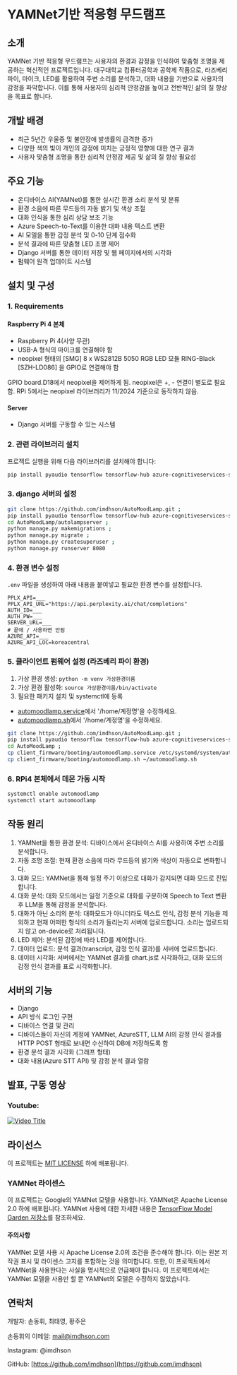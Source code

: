# YAMNet기반 적응형 무드램프

## 소개

YAMNet 기반 적응형 무드램프는 사용자의 환경과 감정을 인식하여 맞춤형 조명을 제공하는 혁신적인 프로젝트입니다. 대구대학교 컴퓨터공학과 공학제 작품으로, 라즈베리 파이, 마이크, LED를 활용하여 주변 소리를 분석하고, 대화 내용을 기반으로 사용자의 감정을 파악합니다. 이를 통해 사용자의 심리적 안정감을 높이고 전반적인 삶의 질 향상을 목표로 합니다.

## 개발 배경
- 최근 5년간 우울증 및 불안장애 발생률의 급격한 증가
- 다양한 색의 빛이 개인의 감정에 미치는 긍정적 영향에 대한 연구 결과
- 사용자 맞춤형 조명을 통한 심리적 안정감 제공 및 삶의 질 향상 필요성

## 주요 기능

- 온디바이스 AI(YAMNet)를 통한 실시간 환경 소리 분석 및 분류
- 환경 소음에 따른 무드등의 자동 밝기 및 색상 조절
- 대화 인식을 통한 심리 상담 보조 기능
- Azure Speech-to-Text를 이용한 대화 내용 텍스트 변환
- AI 모델을 통한 감정 분석 및 0-10 단계 점수화
- 분석 결과에 따른 맞춤형 LED 조명 제어
- Django 서버를 통한 데이터 저장 및 웹 페이지에서의 시각화
- 펌웨어 원격 업데이트 시스템

## 설치 및 구성

### 1. Requirements
#### Raspberry Pi 4 본체
- Raspberry Pi 4(사양 무관)
- USB-A 형식의 마이크를 연결해야 함
- neopixel 형태의 [SMG] 8 x WS2812B 5050 RGB LED 모듈 RING-Black [SZH-LD086] 을 GPIO로 연결해야 함

GPIO board.D18에서 neopixel을 제어하게 됨. neopixel은 +, - 연결이 별도로 필요함. RPi 5에서는 neopixel 라이브러리가 11/2024 기준으로 동작하지 않음.

#### Server
- Django 서버를 구동할 수 있는 시스템

### 2. 관련 라이브러리 설치
프로젝트 실행을 위해 다음 라이브러리를 설치해야 합니다:

```bash
pip install pyaudio tensorflow tensorflow-hub azure-cognitiveservices-speech scipy django djangorestframework requests django-cors-headers python-dotenv
```

### 3. django 서버의 설정
```bash
git clone https://github.com/imdhson/AutoMoodLamp.git ; 
pip install pyaudio tensorflow tensorflow-hub azure-cognitiveservices-speech scipy django djangorestframework requests django-cors-headers python-dotenv ; 
cd AutoMoodLamp/autolampserver ;
python manage.py makemigrations ; 
python manage.py migrate ; 
python manage.py createsuperuser ;
python manage.py runserver 8080
```

### 4. 환경 변수 설정
`.env` 파일을 생성하여 아래 내용을 붙여넣고 필요한 환경 변수를 설정합니다.

```env
PPLX_API=___
PPLX_API_URL="https://api.perplexity.ai/chat/completions"
AUTH_ID=___
AUTH_PW=___
SERVER_URL=___
# 끝에 / 사용하면 안됨
AZURE_API=___
AZURE_API_LOC=koreacentral
```

### 5. 클라이언트 펌웨어 설정 (라즈베리 파이 환경)
1. 가상 환경 생성: `python -m venv 가상환경이름`
2. 가상 환경 활성화: `source 가상환경이름/bin/activate`
3. 필요한 패키지 설치 및 systemctl에 등록

- [automoodlamp.service](client_firmware/booting/automoodlamp.service)에서 '/home/계정명'을 수정하세요.
- [automoodlamp.sh](client_firmware/booting/automoodlamp.sh)에서 '/home/계정명'을 수정하세요.

```bash
git clone https://github.com/imdhson/AutoMoodLamp.git ; 
pip install pyaudio tensorflow tensorflow-hub azure-cognitiveservices-speech scipy django djangorestframework requests django-cors-headers python-dotenv ; 
cd AutoMoodLamp ;
cp client_firmware/booting/automoodlamp.service /etc/systemd/system/automoodlamp.service ;
cp client_firmware/booting/automoodlamp.sh ~/automoodlamp.sh
```

### 6. RPi4 본체에서 데몬 가동 시작

```bash
systemctl enable automoodlamp
systemctl start automoodlamp
```

## 작동 원리

1. YAMNet을 통한 환경 분석: 디바이스에서 온디바이스 AI를 사용하여 주변 소리를 분석합니다.
2. 자동 조명 조절: 현재 환경 소음에 따라 무드등의 밝기와 색상이 자동으로 변화합니다.
3. 대화 모드: YAMNet을 통해 일정 주기 이상으로 대화가 감지되면 대화 모드로 진입합니다.
4. 대화 분석: 대화 모드에서는 일정 기준으로 대화를 구분하여 Speech to Text 변환 후 LLM을 통해 감정을 분석합니다.
4. 대화가 아닌 소리의 분석: 대화모드가 아니더라도 텍스트 인식, 감정 분석 기능을 제외하고 현재 어떠한 형식의 소리가 들리는지 서버에 업로드합니다. 소리는 업로드되지 않고 on-device로 처리됩니다.
5. LED 제어: 분석된 감정에 따라 LED를 제어합니다.
6. 데이터 업로드: 분석 결과(transcript, 감정 인식 결과)를 서버에 업로드합니다.
7. 데이터 시각화: 서버에서는 YAMNet 결과를 chart.js로 시각화하고, 대화 모드의 감정 인식 결과를 표로 시각화합니다.

## 서버의 기능

- Django
- API 방식 로그인 구현
- 디바이스 연결 및 관리
- 디바이스들이 자신의 계정에 YAMNet, AzureSTT, LLM AI의 감정 인식 결과를 HTTP POST 형태로 보내면 수신하여 DB에 저장하도록 함
- 환경 분석 결과 시각화 (그래프 형태)
- 대화 내용(Azure STT API) 및 감정 분석 결과 열람

## 발표, 구동 영상

### Youtube:
[![Video Title](https://img.youtube.com/vi/1lgL65r2zTU/0.jpg)](https://www.youtube.com/watch?v=1lgL65r2zTU)


## 라이선스

이 프로젝트는 [MIT LICENSE](LICENSE.md) 하에 배포됩니다.

### YAMNet 라이센스

이 프로젝트는 Google의 YAMNet 모델을 사용합니다. YAMNet은 Apache License 2.0 하에 배포됩니다. YAMNet 사용에 대한 자세한 내용은 [TensorFlow Model Garden 저장소](https://github.com/tensorflow/models)를 참조하세요.

#### 주의사항

YAMNet 모델 사용 시 Apache License 2.0의 조건을 준수해야 합니다. 이는 원본 저작권 표시 및 라이센스 고지를 포함하는 것을 의미합니다. 또한, 이 프로젝트에서 YAMNet을 사용한다는 사실을 명시적으로 언급해야 합니다. 이 프로젝트에서는 YAMNet 모델을 사용만 할 뿐 YAMNet의 모델은 수정하지 않았습니다.

## 연락처

개발자: 손동휘, 최태영, 황주은

손동휘의 이메일: mail@imdhson.com

Instagram: @imdhson

GitHub: [https://github.com/imdhson](https://github.com/imdhson)